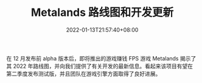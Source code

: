 ﻿---
title: "Metalands 路线图和开发更新"
date: 2022-01-13T21:57:40+08:00
lastmod: 2022-01-13T16:45:40+08:00
draft: false
authors: ["Gaye"]
description: "在 12 月发布前 alpha 版本后，即将推出的游戏赚钱 FPS 游戏 Metalands 揭示了其 2022 年路线图，并向我们提供了有关开发的最新信息。看起来该项目有望在第二季度发布测试版，并且团队在游戏引擎方面取得了良好进展。"
featuredImage: "metalands-roadmap-and-development-update.png"
tags: ["Virtual World","虚拟世界","Play to Earn"]
categories: ["news"]
news: ["虚拟世界"]
weight: 
lightgallery: true
pinned: false
recommend: false
recommend1: false
---

在 12 月发布前 alpha 版本后，即将推出的游戏赚钱 FPS 游戏 Metalands 揭示了其 2022 年路线图，并向我们提供了有关开发的最新信息。看起来该项目有望在第二季度发布测试版，并且团队在游戏引擎方面取得了良好进展。

<!--more-->

